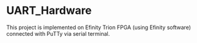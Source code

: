 # UART_Hardware

This project is implemented on Efinity Trion FPGA (using Efinity software) connected with PuTTy via serial terminal.